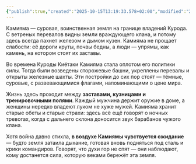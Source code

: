 ```yaml
---
{"publish":true,"created":"2025-10-15T13:19:33.578+02:00","modified":"2025-10-15T13:39:37.900+02:00","tags":["Место"],"cssclasses":""}
---
```



Камияма — суровая, воинственная земля на границе владений Курода. С ветреных перевалов видны земли враждующего клана, и потому здесь всегда пахнет железом и дымом кузен. Камияма не прощает слабости: её дороги круты, почвы бедны, а люди — упрямы, как камень, на котором стоят их заставы.

Во времена Куроды Киётаки Камияма стала оплотом его политики силы. Тогда были возведены сторожевые башни, укреплены перевалы и открыты железные шахты. Эти постройки до сих пор стоят — тёмные, суровые, с развевающимися флагами, напоминающими о цене мира.

Жизнь здесь проходит между **заставами, кузницами и тренировочными полями**. Каждый мужчина держит оружие в доме, а женщины нередко владеют луком не хуже мужей. Камияма хранит старые обеты и старые страхи: здесь всё ещё говорят о ночных тревогах, когда с дальнего склона доносится звук барабанов чужого клана.

Хотя война давно стихла, **в воздухе Камиямы чувствуется ожидание** — будто земля затаила дыхание, готовая вновь подняться под сталь и крики командиров. Говорят, что духи гор не спят — они наблюдают, кому достанется сила, которую веками бережёт эта земля.